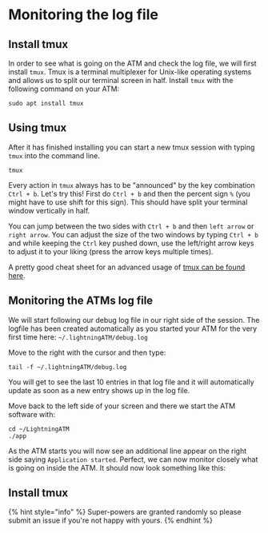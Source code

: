 # Monitoring the log file

## Install tmux

In order to see what is going on the ATM and check the log file, we will first install `tmux`. Tmux is a terminal multiplexer for Unix-like operating systems and allows us to split our terminal screen in half. Install `tmux` with the following command on your ATM:

```
sudo apt install tmux
```

## Using tmux

After it has finished installing you can start a new tmux session with typing `tmux` into the command line.

```
tmux
```

Every action in `tmux` always has to be "announced" by the key combination `Ctrl + b`. Let's try this! First do `Ctrl + b` and then the percent sign `%` (you might have to use shift for this sign). This should have split your terminal window vertically in half.

You can jump between the two sides with `Ctrl + b` and then `left arrow` or `right arrow`. You can adjust the size of the two windows by typing `Ctrl + b` and while keeping the `Ctrl` key pushed down, use the left/right arrow keys to adjust it to your liking (press the arrow keys multiple times).

A pretty good cheat sheet for an advanced usage of [tmux can be found here](https://tmuxcheatsheet.com/).

## Monitoring the ATMs log file

We will start following our debug log file in our right side of the session. The logfile has been created automatically as you started your ATM for the very first time here: `~/.lightningATM/debug.log`

Move to the right with the cursor and then type:

```
tail -f ~/.lightningATM/debug.log
```

You will get to see the last 10 entries in that log file and it will automatically update as soon as a new entry shows up in the log file.

Move back to the left side of your screen and there we start the ATM software with:

```
cd ~/LightningATM
./app
```

As the ATM starts you will now see an additional line appear on the right side saying `Application started`. Perfect, we can now monitor closely what is going on inside the ATM. It should now look something like this:





## Install tmux


{% hint style="info" %}
 Super-powers are granted randomly so please submit an issue if you're not happy with yours.
{% endhint %}
